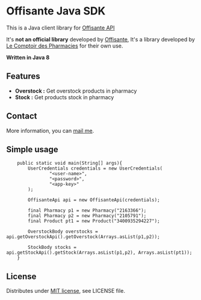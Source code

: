 Offisante Java SDK
======================

This is a Java client library for [Offisante API](http://offisante.fr/)
 
It's __not an official library__ developed by [Offisante](http://offisante.fr/), 
It's a library developed by [Le Comptoir des Pharmacies](https://www.lecomptoirdespharmacies.fr/)
for their own use.

__Written in Java 8__

Features
-------------

- __Overstock :__ Get overstock products in pharmacy
- __Stock :__ Get products stock in pharmacy

Contact
-------------

More information,
you can [mail me](mailto:webmaster@lecomptoirdespharmacies.fr). 

Simple usage 
-------------

```
    public static void main(String[] args){
        UserCredentials credentials = new UserCredentials(
                "<user-name>",
                "<password>",
                "<app-key>"
        );

        OffisanteApi api = new OffisanteApi(credentials);

        final Pharmacy p1 = new Pharmacy("2163366");
        final Pharmacy p2 = new Pharmacy("2105791");
        final Product pt1 = new Product("3400935294227");

        OverstockBody overstocks = api.getOverstockApi().getOverstock(Arrays.asList(p1,p2));

        StockBody stocks = api.getStockApi().getStock(Arrays.asList(p1,p2), Arrays.asList(pt1));
    }
```

License 
-----------
Distributes under [MIT license](http://www.opensource.org/licenses/mit-license.php), see LICENSE file.